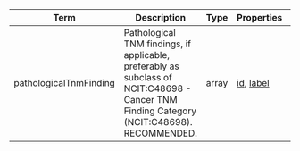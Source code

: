 |Term | Description | Type | Properties | Example | Enum|
| ---| ---| ---| ---| ---| --- |
| pathologicalTnmFinding | Pathological TNM findings, if applicable, preferably as subclass of NCIT:C48698 - Cancer TNM Finding Category (NCIT:C48698). RECOMMENDED. | array | [id](./id.md), [label](./label.md) | `[{"label":"T2a Stage Finding","id":"NCIT:C48725"},{"id":"NCIT:C48709","label":"N1c Stage Finding"},{"id":"NCIT:C48699","label":"M0 Stage Finding"}]` | NA|
